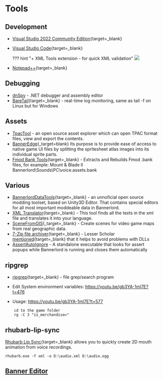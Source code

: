 # Tools

## Development

* [Visual Studio 2022 Community Edition](https://visualstudio.microsoft.com/vs/community/){target=_blank}
* [Visual Studio Code](https://code.visualstudio.com/download){target=_blank}

    ??? hint "+ XML Tools extension - for quick XML validation"
        ![](/pics/yu7eBvp.png)

* [Notepad++](https://notepad-plus-plus.org/){target=_blank}

## Debugging

* [dnSpy](/resources/dnspy) - .NET debugger and assembly editor
* [BareTail](https://www.baremetalsoft.com/baretail/){target=_blank} - real-time log monitoring, same as tail -f on Linux but for Windows


## Assets

* [TpacTool](/resources/tpactool/) - an open source asset explorer which can open TPAC format files, view and export the contents.
* [BannerEdge](https://github.com/hunharibo/BannerEdge){_target=blank} Its purpose is to provide ease of access to native game UI files by splitting the spritesheet atlas images into its individual sprite parts.
* [Fmod Bank Tools](https://www.nexusmods.com/rugbyleaguelive3/mods/2){target=_blank} - Extracts and Rebuilds Fmod .bank files, for example: Mount & Blade II Bannerlord\Sounds\PC\voice.assets.bank


## Various

* [BannerlordDataTools](https://www.nexusmods.com/mountandblade2bannerlord/mods/4220){target=_blank} - an unnoficial open source modding toolset, based on Unity3D Editor. That contains special editors for all most important moddeable data in Bannerlord.
* [XML Translator](https://www.nexusmods.com/mountandblade2bannerlord/mods/5131){target=_blank} - This tool finds all the texts in the xml file and translates it into your language.
* [SceneFromGIS](https://scenefromgis.14egaming.com/){_target=_blank} - Create scenes for video game maps from real geographic data.
* [7-Zip file archiver](https://www.7-zip.org/){target=_blank} - Lesser Scholar [mentioned](https://youtu.be/1788IeNzOYQ?t=153){target=_blank} that it helps to avoid problems with DLLs
* [AssertAutoIgnore](https://github.com/poheniks/AssertAutoIgnore) - A standalone executable that looks for assert popups while Bannerlord is running and closes them automatically



## ripgrep

* [ripgrep](https://github.com/BurntSushi/ripgrep){target=_blank} - file grep/search program

* Edit System environment variables: https://youtu.be/gb3YA-1ml7E?t=476
* Usage: https://youtu.be/gb3YA-1ml7E?t=577

```
    cd to the game folder
    rg -C 3 "is_merchandise="
```


## rhubarb-lip-sync

[Rhubarb Lip Sync](https://github.com/DanielSWolf/rhubarb-lip-sync){target=_blank} allows you to quickly create 2D mouth animation from voice recordings.

```
rhubarb.exe -f xml -o D:\audio.xml D:\audio.ogg
```


## [Banner Editor](https://bannerlord.party/banner/)


